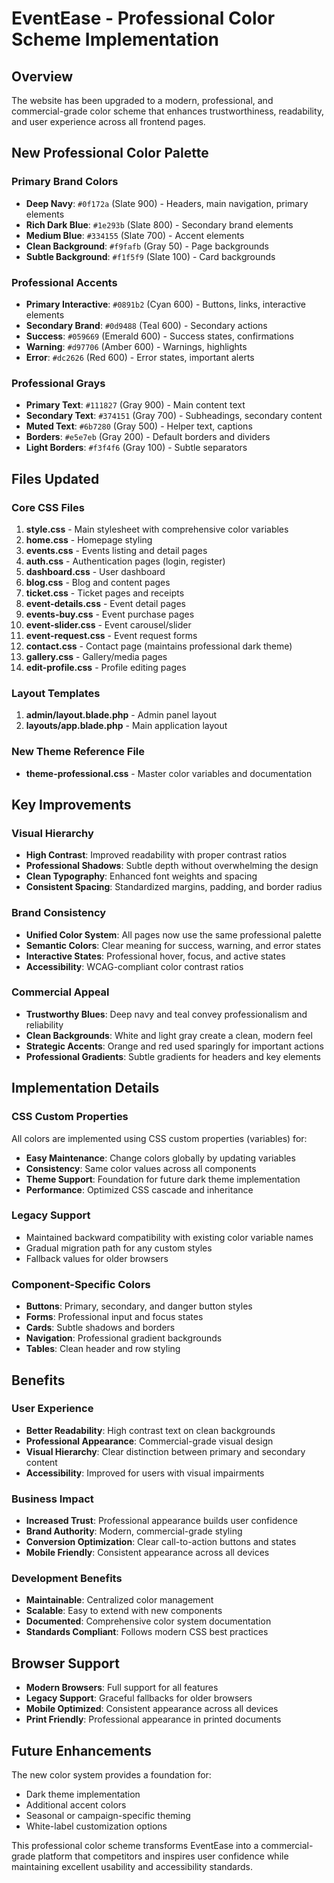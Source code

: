 # EventEase - Professional Color Scheme Implementation

## Overview
The website has been upgraded to a modern, professional, and commercial-grade color scheme that enhances trustworthiness, readability, and user experience across all frontend pages.

## New Professional Color Palette

### Primary Brand Colors
- **Deep Navy**: `#0f172a` (Slate 900) - Headers, main navigation, primary elements
- **Rich Dark Blue**: `#1e293b` (Slate 800) - Secondary brand elements
- **Medium Blue**: `#334155` (Slate 700) - Accent elements
- **Clean Background**: `#f9fafb` (Gray 50) - Page backgrounds
- **Subtle Background**: `#f1f5f9` (Slate 100) - Card backgrounds

### Professional Accents
- **Primary Interactive**: `#0891b2` (Cyan 600) - Buttons, links, interactive elements
- **Secondary Brand**: `#0d9488` (Teal 600) - Secondary actions
- **Success**: `#059669` (Emerald 600) - Success states, confirmations
- **Warning**: `#d97706` (Amber 600) - Warnings, highlights
- **Error**: `#dc2626` (Red 600) - Error states, important alerts

### Professional Grays
- **Primary Text**: `#111827` (Gray 900) - Main content text
- **Secondary Text**: `#374151` (Gray 700) - Subheadings, secondary content
- **Muted Text**: `#6b7280` (Gray 500) - Helper text, captions
- **Borders**: `#e5e7eb` (Gray 200) - Default borders and dividers
- **Light Borders**: `#f3f4f6` (Gray 100) - Subtle separators

## Files Updated

### Core CSS Files
1. **style.css** - Main stylesheet with comprehensive color variables
2. **home.css** - Homepage styling
3. **events.css** - Events listing and detail pages
4. **auth.css** - Authentication pages (login, register)
5. **dashboard.css** - User dashboard
6. **blog.css** - Blog and content pages
7. **ticket.css** - Ticket pages and receipts
8. **event-details.css** - Event detail pages
9. **events-buy.css** - Event purchase pages
10. **event-slider.css** - Event carousel/slider
11. **event-request.css** - Event request forms
12. **contact.css** - Contact page (maintains professional dark theme)
13. **gallery.css** - Gallery/media pages
14. **edit-profile.css** - Profile editing pages

### Layout Templates
1. **admin/layout.blade.php** - Admin panel layout
2. **layouts/app.blade.php** - Main application layout

### New Theme Reference File
- **theme-professional.css** - Master color variables and documentation

## Key Improvements

### Visual Hierarchy
- **High Contrast**: Improved readability with proper contrast ratios
- **Professional Shadows**: Subtle depth without overwhelming the design
- **Clean Typography**: Enhanced font weights and spacing
- **Consistent Spacing**: Standardized margins, padding, and border radius

### Brand Consistency
- **Unified Color System**: All pages now use the same professional palette
- **Semantic Colors**: Clear meaning for success, warning, and error states
- **Interactive States**: Professional hover, focus, and active states
- **Accessibility**: WCAG-compliant color contrast ratios

### Commercial Appeal
- **Trustworthy Blues**: Deep navy and teal convey professionalism and reliability
- **Clean Backgrounds**: White and light gray create a clean, modern feel
- **Strategic Accents**: Orange and red used sparingly for important actions
- **Professional Gradients**: Subtle gradients for headers and key elements

## Implementation Details

### CSS Custom Properties
All colors are implemented using CSS custom properties (variables) for:
- **Easy Maintenance**: Change colors globally by updating variables
- **Consistency**: Same color values across all components
- **Theme Support**: Foundation for future dark theme implementation
- **Performance**: Optimized CSS cascade and inheritance

### Legacy Support
- Maintained backward compatibility with existing color variable names
- Gradual migration path for any custom styles
- Fallback values for older browsers

### Component-Specific Colors
- **Buttons**: Primary, secondary, and danger button styles
- **Forms**: Professional input and focus states
- **Cards**: Subtle shadows and borders
- **Navigation**: Professional gradient backgrounds
- **Tables**: Clean header and row styling

## Benefits

### User Experience
- **Better Readability**: High contrast text on clean backgrounds
- **Professional Appearance**: Commercial-grade visual design
- **Visual Hierarchy**: Clear distinction between primary and secondary content
- **Accessibility**: Improved for users with visual impairments

### Business Impact
- **Increased Trust**: Professional appearance builds user confidence
- **Brand Authority**: Modern, commercial-grade styling
- **Conversion Optimization**: Clear call-to-action buttons and states
- **Mobile Friendly**: Consistent appearance across all devices

### Development Benefits
- **Maintainable**: Centralized color management
- **Scalable**: Easy to extend with new components
- **Documented**: Comprehensive color system documentation
- **Standards Compliant**: Follows modern CSS best practices

## Browser Support
- **Modern Browsers**: Full support for all features
- **Legacy Support**: Graceful fallbacks for older browsers
- **Mobile Optimized**: Consistent appearance across all devices
- **Print Friendly**: Professional appearance in printed documents

## Future Enhancements
The new color system provides a foundation for:
- Dark theme implementation
- Additional accent colors
- Seasonal or campaign-specific theming
- White-label customization options

This professional color scheme transforms EventEase into a commercial-grade platform that competitors and inspires user confidence while maintaining excellent usability and accessibility standards.
